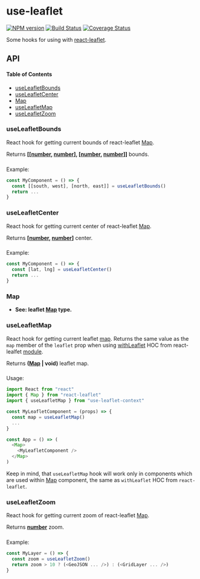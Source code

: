 # use-leaflet

[![NPM version](https://img.shields.io/npm/v/use-leaflet.svg?style=flat-square)](https://npmjs.org/package/use-leaflet)
[![Build Status](https://img.shields.io/travis/vadzim/use-leaflet/master.svg?style=flat-square)](https://travis-ci.org/vadzim/use-leaflet)
[![Coverage Status](https://img.shields.io/codecov/c/github/vadzim/use-leaflet/master.svg?style=flat-square)](https://codecov.io/gh/vadzim/use-leaflet/branch/master)

Some hooks for using with [react-leaflet](https://www.npmjs.com/package/react-leaflet).

## API

<!-- Generated by documentation.js. Update this documentation by updating the source code. -->

#### Table of Contents

-   [useLeafletBounds](#useleafletbounds)
-   [useLeafletCenter](#useleafletcenter)
-   [Map](#map)
-   [useLeafletMap](#useleafletmap)
-   [useLeafletZoom](#useleafletzoom)

### useLeafletBounds

React hook for getting current bounds of react-leaflet [Map](https://react-leaflet.js.org/docs/en/components.html#map).

Returns **\[\[[number](https://developer.mozilla.org/docs/Web/JavaScript/Reference/Global_Objects/Number), [number](https://developer.mozilla.org/docs/Web/JavaScript/Reference/Global_Objects/Number)], \[[number](https://developer.mozilla.org/docs/Web/JavaScript/Reference/Global_Objects/Number), [number](https://developer.mozilla.org/docs/Web/JavaScript/Reference/Global_Objects/Number)]]** bounds.

### 

Example:

```javascript
const MyComponent = () => {
  const [[south, west], [north, east]] = useLeafletBounds()
  return ...
}
```

### useLeafletCenter

React hook for getting current center of react-leaflet [Map](https://react-leaflet.js.org/docs/en/components.html#map).

Returns **\[[number](https://developer.mozilla.org/docs/Web/JavaScript/Reference/Global_Objects/Number), [number](https://developer.mozilla.org/docs/Web/JavaScript/Reference/Global_Objects/Number)]** center.

### 

Example:

```javascript
const MyComponent = () => {
  const [lat, lng] = useLeafletCenter()
  return ...
}
```

### Map

-   **See: leaflet [Map](https://leafletjs.com/reference.html#map) type.**

### useLeafletMap

React hook for getting current leaflet [map](https://leafletjs.com/reference.html#map). Returns the same value as the `map` member of the `leaflet` prop when using [withLeaflet](https://react-leaflet.js.org/docs/en/context.html) HOC from react-lealfet [module](https://www.npmjs.com/package/react-leaflet).

Returns **([Map](#map) | void)** leaflet map.

### 

Usage:

```javascript
import React from "react"
import { Map } from "react-leaflet"
import { useLeafletMap } from "use-leaflet-context"

const MyLeafletComponent = (props) => {
  const map = useLeafletMap()
  ...
}

const App = () => (
  <Map>
    <MyLeafletComponent />
  </Map>
)
```

Keep in mind, that `useLeafletMap` hook will work only in components which are used within [Map](https://react-leaflet.js.org/docs/en/components.html#map) component, the same as `withLeaflet` HOC from `react-leaflet`.

### useLeafletZoom

React hook for getting current zoom of react-leaflet [Map](https://react-leaflet.js.org/docs/en/components.html#map).

Returns **[number](https://developer.mozilla.org/docs/Web/JavaScript/Reference/Global_Objects/Number)** zoom.

### 

Example:

```javascript
const MyLayer = () => {
  const zoom = useLeafletZoom()
  return zoom > 10 ? (<GeoJSON ... />) : (<GridLayer ... />)
}
```

